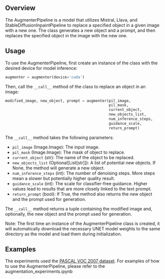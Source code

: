 Overview
--------

The AugmenterPipeline is a model that utilizes Mistral, Llava, and StableDiffusionInpaintPipeline to replace a specified object in a given image with a new one. The class generates a new object and a prompt, and then replaces the specified object in the image with the new one.

Usage
-----

To use the AugmenterPipeline, first create an instance of the class with the desired device for model inference:
```python
augmenter = augmenter(device='cuda')
```
Then, call the `__call__` method of the class to replace an object in an image:
```python
modified_image, new_object, prompt = augmenter(pil_image,
                                               pil_mask,
                                               current_object,
                                               new_objects_list,
                                               num_inference_steps,
                                               guidance_scale,
                                               return_prompt)
```
The `__call__` method takes the following parameters:

* `pil_image` (Image.Image): The input image.
* `pil_mask` (Image.Image): The mask of object to replace.
* `current_object` (str): The name of the object to be replaced.
* `new_objects_list` (Optional[List[str]]): A list of potential new objects. If None, the method will generate a new object.
* `num_inference_steps` (int): The number of denoising steps. More steps mean a slower but potentially higher quality result.
* `guidance_scale` (int): The scale for classifier-free guidance. Higher values lead to results that are more closely linked to the text prompt.
* `return_prompt` (bool): If True, the method also returns the new object and the prompt used for generation.

The `__call__` method returns a tuple containing the modified image and, optionally, the new object and the prompt used for generation.

Note: The first time an instance of the AugmenterPipeline class is created, it will automatically download the necessary UNET model weights to the same directory as the model and load them during initialization.

Examples
--------
The experiments used the [PASCAL VOC 2007 dataset](http://host.robots.ox.ac.uk/pascal/VOC/voc2007/).
For examples of how to use the AugmenterPipeline, please refer to the augmentation_experiments.ipynb

